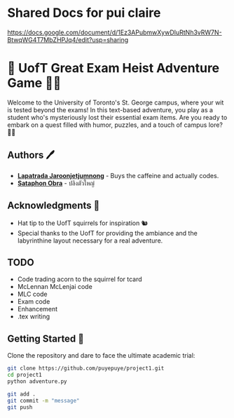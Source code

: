 # Shared Docs for pui claire
https://docs.google.com/document/d/1Ez3APubmwXywDIuRtNh3vRW7N-BtwqWG4T7MbZHPJq4/edit?usp=sharing
# 🏫 UofT Great Exam Heist Adventure Game 🕵️‍♂️

Welcome to the University of Toronto's St. George campus, where your wit is tested beyond the exams! In this text-based adventure, you play as a student who's mysteriously lost their essential exam items. Are you ready to embark on a quest filled with humor, puzzles, and a touch of campus lore? 📜✨

## Authors 🖊️

- **[Lapatrada Jaroonjetjumnong](https://github.com/help)**  - Buys the caffeine and actually codes.
- **[Sataphon Obra](https://github.com/puyepuye)** - ปลิงตัวใหญ่

## Acknowledgments 🙌

- Hat tip to the UofT squirrels for inspiration 🐿️
- Special thanks to the UofT for providing the ambiance and the labyrinthine layout necessary for a real adventure.

## TODO
- Code trading acorn to the squirrel for tcard
- McLennan McLenjai code
- MLC code
- Exam code
- Enhancement
- .tex writing
## Getting Started 🚀

Clone the repository and dare to face the ultimate academic trial:

```bash
git clone https://github.com/puyepuye/project1.git
cd project1
python adventure.py

git add .
git commit -m "message"
git push
